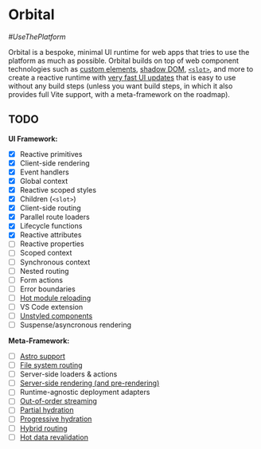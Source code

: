 # Orbital

*\#UseThePlatform*

Orbital is a bespoke, minimal UI runtime for web apps that tries to use the platform as much as possible. Orbital builds on top of web component technologies such as [custom elements](https://developer.mozilla.org/en-US/docs/Web/API/Web_components/Using_custom_elements), [shadow DOM](https://developer.mozilla.org/en-US/docs/Web/API/Web_components/Using_shadow_DOM), [`<slot>`](https://developer.mozilla.org/en-US/docs/Web/HTML/Element/slot), and more to create a reactive runtime with [very fast UI updates](https://lit.dev/docs/libraries/standalone-templates/#render-dynamic-data) that is easy to use without any build steps (unless you want build steps, in which it also provides full Vite support, with a meta-framework on the roadmap).

## TODO

**UI Framework:**

- [x] Reactive primitives
- [x] Client-side rendering
- [x] Event handlers
- [x] Global context
- [x] Reactive scoped styles
- [x] Children (`<slot>`)
- [x] Client-side routing
- [x] Parallel route loaders
- [x] Lifecycle functions
- [x] Reactive attributes
- [ ] Reactive properties
- [ ] Scoped context
- [ ] Synchronous context
- [ ] Nested routing
- [ ] Form actions
- [ ] Error boundaries
- [ ] [Hot module reloading](https://github.com/sync/plugin-lit-refresh)
- [ ] VS Code extension
- [ ] [Unstyled components](https://react-spectrum.adobe.com/react-aria/react-aria-components.html)
- [ ] Suspense/asyncronous rendering

**Meta-Framework:**

- [ ] [Astro support](https://dev.to/thepassle/server-side-rendering-vanilla-custom-elements-in-astro-5hgg)
- [ ] [File system routing](https://remix.run/docs/en/1.19.1/file-conventions/route-files-v2)
- [ ] Server-side loaders & actions
- [ ] [Server-side rendering (and pre-rendering)](https://lit.dev/docs/ssr/client-usage/#standalone-lit-templates)
- [ ] Runtime-agnostic deployment adapters
- [ ] [Out-of-order streaming](https://remix.run/docs/en/1.19.1/guides/streaming#using-defer)
- [ ] [Partial hydration](https://jasonformat.com/islands-architecture/)
- [ ] [Progressive hydration](https://www.patterns.dev/posts/progressive-hydration)
- [ ] [Hybrid routing](https://hackmd.io/@0u1u3zEAQAO0iYWVAStEvw/rJFCoM4Di#B-Routing)
- [ ] [Hot data revalidation](https://remix.run/docs/en/main/other-api/dev-v2)
